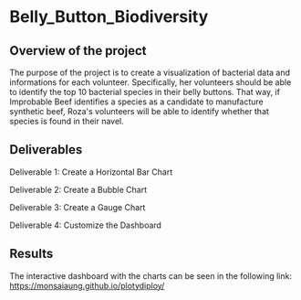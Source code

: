 # Belly_Button_Biodiversity

## Overview of the project

The purpose of the project is to create a visualization of bacterial data and informations for each volunteer. Specifically, her volunteers should be able to identify the top 10 bacterial species in their belly buttons. That way, if Improbable Beef identifies a species as a candidate to manufacture synthetic beef, Roza's volunteers will be able to identify whether that species is found in their navel.

## Deliverables

Deliverable 1: Create a Horizontal Bar Chart

Deliverable 2: Create a Bubble Chart

Deliverable 3: Create a Gauge Chart

Deliverable 4: Customize the Dashboard

## Results

The interactive dashboard with the charts can be seen in the following link: https://monsaiaung.github.io/plotydiploy/

![]()
